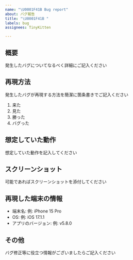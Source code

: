 ```yaml
---
name: "\U0001F41B Bug report"
about: バグ報告
title: "\U0001F41B "
labels: bug
assignees: TinyKitten

---
```


## 概要
発生したバグについてなるべく詳細にご記入ください

## 再現方法
発生したバグが再現する方法を簡潔に箇条書きでご記入ください

1. 来た
2. 見た
3. 勝った
4. バグった

## 想定していた動作
想定していた動作を記入してください

## スクリーンショット
可能であればスクリーンショットを添付してください

## 再現した端末の情報
 - 端末名: 例: iPhone 15 Pro
 - OS: 例: iOS 17.1.1
 - アプリのバージョン: 例: v5.8.0

## その他
バグ修正等に役立つ情報がございましたらご記入ください
